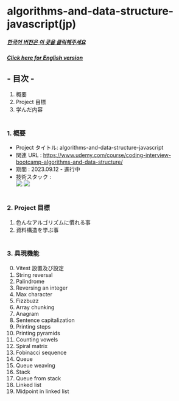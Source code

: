 # algorithms-and-data-structure-javascript(jp)

##### [한국어 버전은 이 곳을 클릭해주세요](README.md)

##### [Click here for English version](README_EN.md)

## - 目次 -

1. 概要
2. Project 目標
3. 学んだ内容
   </br>
   </br>

### 1. 概要

- Project タイトル: algorithms-and-data-structure-javascript
- 関連 URL : https://www.udemy.com/course/coding-interview-bootcamp-algorithms-and-data-structure/
- 期間 : 2023.09.12 - 進行中
- 技術スタック : </br>
  <img src="https://img.shields.io/badge/javascript-F7DF1E?style=for-the-badge&logo=javascript&logoColor=white"> <img src="https://img.shields.io/badge/jest-C21325?style=for-the-badge&logo=jest&logoColor=white">
  </br>
  </br>

### 2. Project 目標

1. 色んなアルゴリズムに慣れる事
2. 資料構造を学ぶ事
   </br>
   </br>

### 3. 具現機能 </br>

0. Vitest 設置及び設定
1. String reversal
2. Palindrome
3. Reversing an integer
4. Max character
5. Fizzbuzz
6. Array chunking
7. Anagram
8. Sentence capitalization
9. Printing steps
10. Printing pyramids
11. Counting vowels
12. Spiral matrix
13. Fobinacci sequence
14. Queue
15. Queue weaving
16. Stack
17. Queue from stack
18. Linked list
19. Midpoint in linked list
